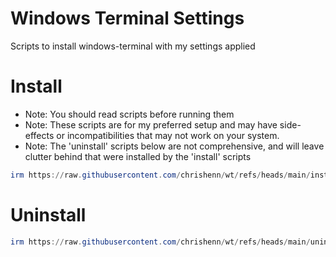 # Windows Terminal Settings

Scripts to install windows-terminal with my settings applied


# Install

- Note: You should read scripts before running them
- Note: These scripts are for my preferred setup and may have side-effects or incompatibilities that may not work on 
your system.
- Note: The 'uninstall' scripts below are not comprehensive, and will leave clutter behind that were installed by the 
'install' scripts


```powershell
irm https://raw.githubusercontent.com/chrishenn/wt/refs/heads/main/install.ps1 | iex
```


# Uninstall


```powershell
irm https://raw.githubusercontent.com/chrishenn/wt/refs/heads/main/uninstall.ps1 | iex
```

